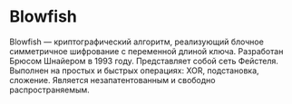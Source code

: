 # Blowfish
Blowfish — криптографический алгоритм, реализующий блочное симметричное шифрование с переменной длиной ключа. 
Разработан Брюсом Шнайером в 1993 году. Представляет собой сеть Фейстеля. 
Выполнен на простых и быстрых операциях: XOR, подстановка, сложение. Является незапатентованным и свободно распространяемым.
